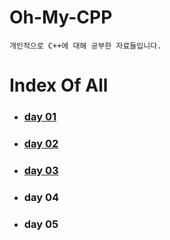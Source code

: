 # Oh-My-CPP
	개인적으로 C++에 대해 공부한 자료들입니다.

# Index Of All

- ### [day 01](https://err0rcode7.github.io/diary/2020/11/15/Oh_My_C_P_P_1.html)

- ### [day 02](https://err0rcode7.github.io/diary/2020/11/15/Oh_My_C_P_P_2.html)

- ### [day 03](https://err0rcode7.github.io/diary/2020/11/20/Oh_My_C_P_P_3.html)

- ### day 04

- ### day 05

